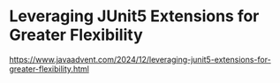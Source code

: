 # Leveraging JUnit5 Extensions for Greater Flexibility

https://www.javaadvent.com/2024/12/leveraging-junit5-extensions-for-greater-flexibility.html
